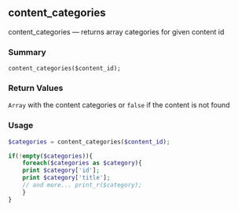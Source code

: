 ## content_categories

content_categories — returns array categories for given content id

### Summary

    content_categories($content_id);

### Return Values

`Array` with the content categories or `false` if the content is not found

### Usage
```php
$categories = content_categories($content_id); 

if(!empty($categories)){
    foreach($categories as $category){
    print $category['id'];
    print $category['title'];
    // and more... print_r($category);
    }
} 
```